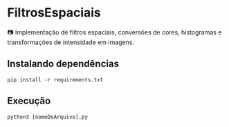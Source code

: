 # FiltrosEspaciais
:camera: Implementação de filtros espaciais, conversões de cores, histogramas e transformações de intensidade em imagens.
## Instalando dependências
`pip install -r requirements.txt`

## Execução
`python3 [nomeDoArquivo].py`
